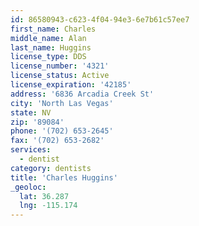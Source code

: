 ```yaml
---
id: 86580943-c623-4f04-94e3-6e7b61c57ee7
first_name: Charles
middle_name: Alan
last_name: Huggins
license_type: DDS
license_number: '4321'
license_status: Active
license_expiration: '42185'
address: '6836 Arcadia Creek St'
city: 'North Las Vegas'
state: NV
zip: '89084'
phone: '(702) 653-2645'
fax: '(702) 653-2682'
services:
  - dentist
category: dentists
title: 'Charles Huggins'
_geoloc:
  lat: 36.287
  lng: -115.174
---
```

